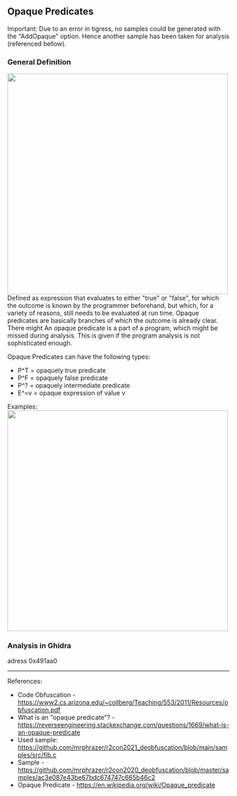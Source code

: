 ## Opaque Predicates
Important: Due to an error in tigress, no samples could be generated with the "AddOpaque" option.
Hence another sample has been taken for analysis (referenced bellow).
### General Definition

<img src="https://github.com/OpaxIV/hslu_secproj/assets/93701325/e2deada6-8510-4e74-9c36-7e3dc723cee0" width="500"/>
<br/>
Defined as expression that evaluates to either "true" or "false", for which the outcome is known by the programmer beforehand, but which, for a variety of reasons, still needs to be evaluated at run time. Opaque predicates are basically branches of which the outcome is already clear. There might 
An opaque predicate is a part of a program, which might be missed during analysis. This is given if the program analysis is not sophisticated enough.




Opaque Predicates can have the following types:
- P^T = opaquely true predicate
- P^F = opaquely false predicate
- P^? = opaquely intermediate predicate
- E^=v = opaque expression of value v

Examples:<br/>
<img src="https://github.com/OpaxIV/hslu_secproj/assets/93701325/623a0dfc-1caa-4d9b-b9c7-8ccb79e9a008" width="500"/>
<br/>

### Analysis in Ghidra

adress 0x491aa0

---
References:
- Code Obfuscation - https://www2.cs.arizona.edu/~collberg/Teaching/553/2011/Resources/obfuscation.pdf
- What is an "opaque predicate"? - https://reverseengineering.stackexchange.com/questions/1669/what-is-an-opaque-predicate
- Used sample: https://github.com/mrphrazer/r2con2021_deobfuscation/blob/main/samples/src/fib.c
- Sample - https://github.com/mrphrazer/r2con2020_deobfuscation/blob/master/samples/ac3e087e43be67bdc674747c665b46c2
- Opaque Predicate - https://en.wikipedia.org/wiki/Opaque_predicate
